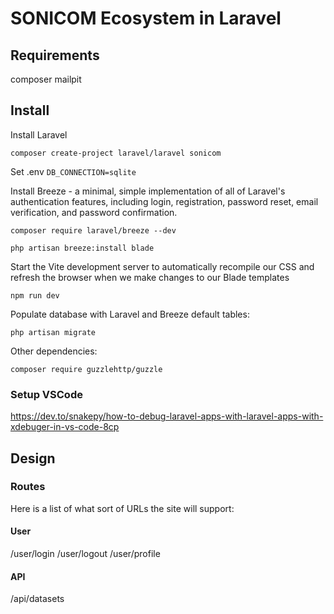 # SONICOM Ecosystem in Laravel

## Requirements

composer
mailpit

## Install

Install Laravel

	composer create-project laravel/laravel sonicom

Set .env `DB_CONNECTION=sqlite`

Install Breeze - a minimal, simple implementation of all of Laravel's authentication features, including login, registration, password reset, email verification, and password confirmation.

	composer require laravel/breeze --dev
 
	php artisan breeze:install blade

Start the Vite development server to automatically recompile our CSS and refresh the browser when we make changes to our Blade templates

	npm run dev 

Populate database with Laravel and Breeze default tables:

	php artisan migrate

Other dependencies:

	composer require guzzlehttp/guzzle

### Setup VSCode

<https://dev.to/snakepy/how-to-debug-laravel-apps-with-laravel-apps-with-xdebuger-in-vs-code-8cp>

## Design

### Routes

Here is a list of what sort of URLs the site will support:

#### User

/user/login
/user/logout
/user/profile

#### API

/api/datasets


